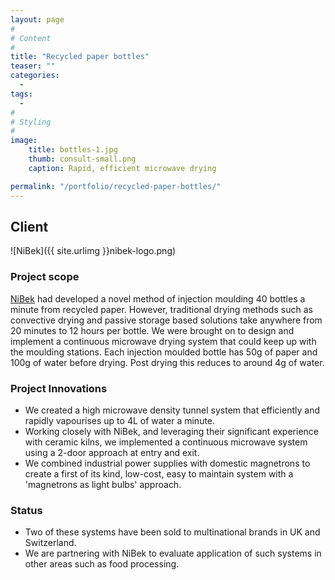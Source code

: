 ```yaml
---
layout: page
#
# Content
#
title: "Recycled paper bottles"
teaser: ""
categories:
  -
tags:
  -
#
# Styling
#
image:
    title: bottles-1.jpg
    thumb: consult-small.png
    caption: Rapid, efficient microwave drying

permalink: "/portfolio/recycled-paper-bottles/"
---
```


## Client
![NiBek]({{ site.urlimg }}nibek-logo.png)

### Project scope
[NiBek](http://nibek.com) had developed a novel method of injection moulding 40 bottles a minute from recycled paper. However, traditional drying methods such as convective drying and passive storage based solutions take anywhere from 20 minutes to 12 hours per bottle. We were brought on to design and implement a continuous microwave drying system that could keep up with the moulding stations. Each injection moulded bottle has 50g of paper and 100g of water before drying. Post drying this reduces to around 4g of water.

### Project Innovations
- We created a high microwave density tunnel system that efficiently and rapidly vapourises up to 4L of water a minute.
- Working closely with NiBek, and leveraging their significant experience with ceramic kilns, we implemented a continuous microwave system using a 2-door approach at entry and exit.
- We combined industrial power supplies with domestic magnetrons to create a first of its kind, low-cost, easy to maintain system with a 'magnetrons as light bulbs' approach.

### Status
- Two of these systems have been sold to multinational brands in UK and Switzerland.
- We are partnering with NiBek to evaluate application of such systems in other areas such as food processing.

